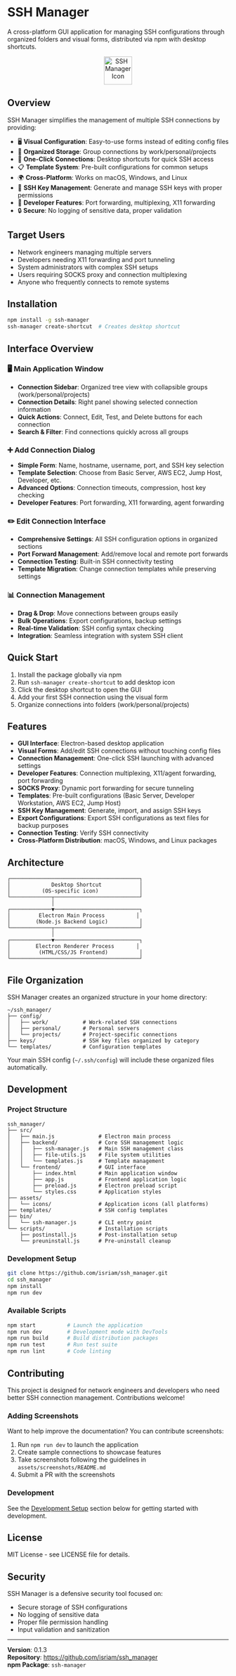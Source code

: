 # SSH Manager

A cross-platform GUI application for managing SSH configurations through organized folders and visual forms, distributed via npm with desktop shortcuts.

<div align="center">
  <img src="./assets/icons/ssh_manager_128.png" alt="SSH Manager Icon" width="64" height="64">
</div>

## Overview

SSH Manager simplifies the management of multiple SSH connections by providing:

- 🖥️ **Visual Configuration**: Easy-to-use forms instead of editing config files
- 📁 **Organized Storage**: Group connections by work/personal/projects  
- 🚀 **One-Click Connections**: Desktop shortcuts for quick SSH access
- 📋 **Template System**: Pre-built configurations for common setups
- 🌍 **Cross-Platform**: Works on macOS, Windows, and Linux
- 🔐 **SSH Key Management**: Generate and manage SSH keys with proper permissions
- 🔧 **Developer Features**: Port forwarding, multiplexing, X11 forwarding
- 🔒 **Secure**: No logging of sensitive data, proper validation

## Target Users

- Network engineers managing multiple servers
- Developers needing X11 forwarding and port tunneling
- System administrators with complex SSH setups
- Users requiring SOCKS proxy and connection multiplexing
- Anyone who frequently connects to remote systems

## Installation

```bash
npm install -g ssh-manager
ssh-manager create-shortcut  # Creates desktop shortcut
```

## Interface Overview

### 🖥️ Main Application Window
- **Connection Sidebar**: Organized tree view with collapsible groups (work/personal/projects)
- **Connection Details**: Right panel showing selected connection information
- **Quick Actions**: Connect, Edit, Test, and Delete buttons for each connection
- **Search & Filter**: Find connections quickly across all groups

### ➕ Add Connection Dialog  
- **Simple Form**: Name, hostname, username, port, and SSH key selection
- **Template Selection**: Choose from Basic Server, AWS EC2, Jump Host, Developer, etc.
- **Advanced Options**: Connection timeouts, compression, host key checking
- **Developer Features**: Port forwarding, X11 forwarding, agent forwarding

### ✏️ Edit Connection Interface
- **Comprehensive Settings**: All SSH configuration options in organized sections
- **Port Forward Management**: Add/remove local and remote port forwards
- **Connection Testing**: Built-in SSH connectivity testing
- **Template Migration**: Change connection templates while preserving settings

### 📊 Connection Management
- **Drag & Drop**: Move connections between groups easily
- **Bulk Operations**: Export configurations, backup settings
- **Real-time Validation**: SSH config syntax checking
- **Integration**: Seamless integration with system SSH client

## Quick Start

1. Install the package globally via npm
2. Run `ssh-manager create-shortcut` to add desktop icon
3. Click the desktop shortcut to open the GUI
4. Add your first SSH connection using the visual form
5. Organize connections into folders (work/personal/projects)

## Features

- **GUI Interface**: Electron-based desktop application
- **Visual Forms**: Add/edit SSH connections without touching config files
- **Connection Management**: One-click SSH launching with advanced settings
- **Developer Features**: Connection multiplexing, X11/agent forwarding, port forwarding
- **SOCKS Proxy**: Dynamic port forwarding for secure tunneling
- **Templates**: Pre-built configurations (Basic Server, Developer Workstation, AWS EC2, Jump Host)
- **SSH Key Management**: Generate, import, and assign SSH keys
- **Export Configurations**: Export SSH configurations as text files for backup purposes
- **Connection Testing**: Verify SSH connectivity
- **Cross-Platform Distribution**: macOS, Windows, and Linux packages

## Architecture

```
┌─────────────────────────────────────────┐
│             Desktop Shortcut            │
│          (OS-specific icon)             │
└─────────────┬───────────────────────────┘
              │
┌─────────────▼───────────────────────────┐
│         Electron Main Process          │
│        (Node.js Backend Logic)          │
└─────────────┬───────────────────────────┘
              │
┌─────────────▼───────────────────────────┐
│        Electron Renderer Process       │
│         (HTML/CSS/JS Frontend)          │
└─────────────────────────────────────────┘
```

## File Organization

SSH Manager creates an organized structure in your home directory:

```
~/ssh_manager/
├── config/
│   ├── work/           # Work-related SSH connections
│   ├── personal/       # Personal servers
│   └── projects/       # Project-specific connections
├── keys/               # SSH key files organized by category
└── templates/          # Configuration templates
```

Your main SSH config (`~/.ssh/config`) will include these organized files automatically.

## Development

### Project Structure
```
ssh_manager/
├── src/
│   ├── main.js              # Electron main process
│   ├── backend/             # Core SSH management logic
│   │   ├── ssh-manager.js   # Main SSH management class
│   │   ├── file-utils.js    # File system utilities
│   │   └── templates.js     # Template management
│   └── frontend/            # GUI interface
│       ├── index.html       # Main application window
│       ├── app.js           # Frontend application logic
│       ├── preload.js       # Electron preload script
│       └── styles.css       # Application styles
├── assets/
│   └── icons/               # Application icons (all platforms)
├── templates/               # SSH config templates
├── bin/
│   └── ssh-manager.js       # CLI entry point
└── scripts/                 # Installation scripts
    ├── postinstall.js       # Post-installation setup
    └── preuninstall.js      # Pre-uninstall cleanup
```

### Development Setup
```bash
git clone https://github.com/isriam/ssh_manager.git
cd ssh_manager
npm install
npm run dev
```

### Available Scripts
```bash
npm start          # Launch the application
npm run dev        # Development mode with DevTools
npm run build      # Build distribution packages
npm run test       # Run test suite
npm run lint       # Code linting
```

## Contributing

This project is designed for network engineers and developers who need better SSH connection management. Contributions welcome!

### Adding Screenshots
Want to help improve the documentation? You can contribute screenshots:
1. Run `npm run dev` to launch the application
2. Create sample connections to showcase features
3. Take screenshots following the guidelines in `assets/screenshots/README.md`
4. Submit a PR with the screenshots

### Development
See the [Development Setup](#development-setup) section below for getting started with development.

## License

MIT License - see LICENSE file for details.

## Security

SSH Manager is a defensive security tool focused on:
- Secure storage of SSH configurations
- No logging of sensitive data
- Proper file permission handling
- Input validation and sanitization

---

**Version**: 0.1.3  
**Repository**: https://github.com/isriam/ssh_manager  
**npm Package**: `ssh-manager`
